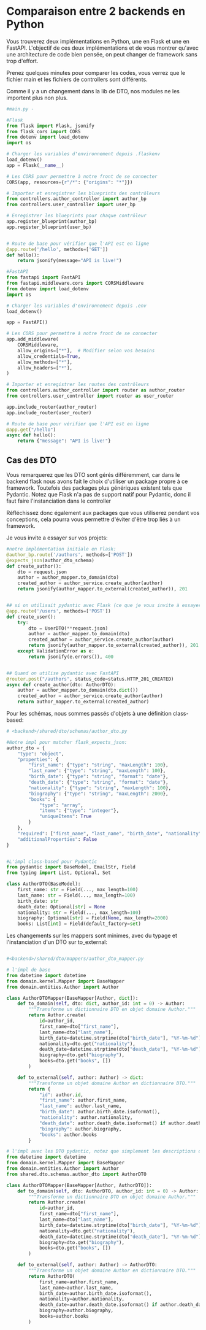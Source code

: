 # Comparaison entre 2 backends en Python

Vous trouverez deux implémentations en Python, une en Flask et une en FastAPI.
L'objectif de ces deux implémentations et de vous montrer qu'avec une architecture de code bien pensée, on peut changer de framework sans trop d'effort.

Prenez quelques minutes pour comparer les codes, vous verrez que le fichier main et les fichiers de controllers sont différents.<!-- slide -->

Comme il y a un changement dans la lib de DTO, nos modules ne les importent plus non plus.

```python
#main.py -

#Flask
from flask import Flask, jsonify
from flask_cors import CORS
from dotenv import load_dotenv
import os

# Charger les variables d'environnement depuis .flaskenv
load_dotenv()
app = Flask(__name__)

# Les CORS pour permettre à notre front de se connecter
CORS(app, resources={r"/*": {"origins": "*"}})

# Importer et enregistrer les blueprints des contrôleurs
from controllers.author_controller import author_bp
from controllers.user_controller import user_bp

# Enregistrer les blueprints pour chaque contrôleur
app.register_blueprint(author_bp)
app.register_blueprint(user_bp)


# Route de base pour vérifier que l'API est en ligne
@app.route('/hello', methods=['GET'])
def hello():
    return jsonify(message="API is live!")

#FastAPI
from fastapi import FastAPI
from fastapi.middleware.cors import CORSMiddleware
from dotenv import load_dotenv
import os

# Charger les variables d'environnement depuis .env
load_dotenv()

app = FastAPI()

# Les CORS pour permettre à notre front de se connecter
app.add_middleware(
    CORSMiddleware,
    allow_origins=["*"],  # Modifier selon vos besoins
    allow_credentials=True,
    allow_methods=["*"],
    allow_headers=["*"],
)

# Importer et enregistrer les routes des contrôleurs
from controllers.author_controller import router as author_router
from controllers.user_controller import router as user_router

app.include_router(author_router)
app.include_router(user_router)

# Route de base pour vérifier que l'API est en ligne
@app.get("/hello")
async def hello():
    return {"message": "API is live!"}
```

## Cas des DTO

Vous remarquerez que les DTO sont gérés différemment, car dans le backend flask nous avons fait le choix d'utiliser un package propre à ce framework.
Toutefois des packages plus génériques existent tels que Pydantic.
Notez que Flask n'a pas de support natif pour Pydantic, donc il faut faire l'instanciation dans le controller

Réfléchissez donc également aux packages que vous utiliserez pendant vos conceptions, cela pourra vous permettre d'éviter d'être trop liés à un framework.

Je vous invite a essayer sur vos projets:

```python
#notre implémentation initiale en Flask:
@author_bp.route('/authors', methods=['POST'])
@expects_json(author_dto_schema)
def create_author():
    dto = request.json
    author = author_mapper.to_domain(dto)
    created_author = author_service.create_author(author)
    return jsonify(author_mapper.to_external(created_author)), 201


## si on utilisait pydantic avec Flask (ce que je vous invite à essayer):
@app.route('/users', methods=['POST'])
def create_user():
    try:
        dto = UserDTO(**request.json)
        author = author_mapper.to_domain(dto)
        created_author = author_service.create_author(author)
        return jsonify(author_mapper.to_external(created_author)), 201
    except ValidationError as e:
        return jsonify(e.errors()), 400


## Quand on utilise pydantic avec FastAPI
@router.post("/authors", status_code=status.HTTP_201_CREATED)
async def create_author(dto: AuthorDTO):
    author = author_mapper.to_domain(dto.dict())
    created_author = author_service.create_author(author)
    return author_mapper.to_external(created_author)
```

Pour les schémas, nous sommes passés d'objets à une définition class-based:

```python
# <backend>/shared/dto/schemas/author_dto.py

#Notre impl pour matcher flask_expects_json:
author_dto = {
    "type": "object",
    "properties": {
        "first_name": {"type": "string", "maxLength": 100},
        "last_name": {"type": "string", "maxLength": 100},
        "birth_date": {"type": "string", "format": "date"},
        "death_date": {"type": "string", "format": "date"},
        "nationality": {"type": "string", "maxLength": 100},
        "biography": {"type": "string", "maxLength": 2000},
        "books": {
            "type": "array",
            "items": {"type": "integer"},
            "uniqueItems": True
        }
    },
    "required": ["first_name", "last_name", "birth_date", "nationality"],
    "additionalProperties": False
}


#L'impl class-based pour Pydantic
from pydantic import BaseModel, EmailStr, Field
from typing import List, Optional, Set

class AuthorDTO(BaseModel):
    first_name: str = Field(..., max_length=100)
    last_name: str = Field(..., max_length=100)
    birth_date: str
    death_date: Optional[str] = None
    nationality: str = Field(..., max_length=100)
    biography: Optional[str] = Field(None, max_length=2000)
    books: List[int] = Field(default_factory=set)
```

Les changements sur les mappers sont minimes, avec du typage et l'instanciation d'un DTO sur to_external:

```python

#<backend>/shared/dto/mappers/author_dto_mapper.py

# l'impl de base
from datetime import datetime
from domain.kernel.Mapper import BaseMapper
from domain.entities.Author import Author

class AuthorDTOMapper(BaseMapper[Author, dict]):
    def to_domain(self, dto: dict, author_id: int = 0) -> Author:
        """Transforme un dictionnaire DTO en objet domaine Author."""
        return Author.create(
            id=author_id,
            first_name=dto["first_name"],
            last_name=dto["last_name"],
            birth_date=datetime.strptime(dto["birth_date"], "%Y-%m-%d").date(),
            nationality=dto.get("nationality"),
            death_date=datetime.strptime(dto["death_date"], "%Y-%m-%d").date() if dto.get("death_date") else None,
            biography=dto.get("biography"),
            books=dto.get("books", [])
        )

    def to_external(self, author: Author) -> dict:
        """Transforme un objet domaine Author en dictionnaire DTO."""
        return {
            "id": author.id,
            "first_name": author.first_name,
            "last_name": author.last_name,
            "birth_date": author.birth_date.isoformat(),
            "nationality": author.nationality,
            "death_date": author.death_date.isoformat() if author.death_date else None,
            "biography": author.biography,
            "books": author.books
        }

# l'impl avec les DTO pydantic, notez que simplement les descriptions de type et la methode to_external évolue. Le Domain model ne change pas
from datetime import datetime
from domain.kernel.Mapper import BaseMapper
from domain.entities.Author import Author
from shared.dto.schemas.author_dto import AuthorDTO

class AuthorDTOMapper(BaseMapper[Author, AuthorDTO]):
    def to_domain(self, dto: AuthorDTO, author_id: int = 0) -> Author:
        """Transforme un dictionnaire DTO en objet domaine Author."""
        return Author.create(
            id=author_id,
            first_name=dto["first_name"],
            last_name=dto["last_name"],
            birth_date=datetime.strptime(dto["birth_date"], "%Y-%m-%d").date(),
            nationality=dto.get("nationality"),
            death_date=datetime.strptime(dto["death_date"], "%Y-%m-%d").date() if dto.get("death_date") else None,
            biography=dto.get("biography"),
            books=dto.get("books", [])
        )

    def to_external(self, author: Author) -> AuthorDTO:
        """Transforme un objet domaine Author en dictionnaire DTO."""
        return AuthorDTO(
            first_name=author.first_name,
            last_name=author.last_name,
            birth_date=author.birth_date.isoformat(),
            nationality=author.nationality,
            death_date=author.death_date.isoformat() if author.death_date else None,
            biography=author.biography,
            books=author.books
        )
```
